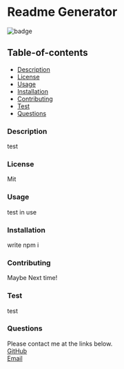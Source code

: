 # Readme Generator
  ![badge](https://img.shields.io/badge/licence-Mit-blue)
  ## Table-of-contents
  * [Description](#description)
  * [License](#license)
  * [Usage](#usage)
  * [Installation](#installation)
  * [Contributing](#contributing)
  * [Test](#test)
  * [Questions](#questions)
  
  ### Description
  test

  ### License
  Mit

  ### Usage
  test in use

  ### Installation
  write npm i

  ### Contributing
  Maybe Next time!

  ### Test
  test

  ### Questions
  Please contact me at the links below. <br />
  [GitHub](https://github.com/salala1005)<br />
  <a href="mailto:jin.mijeong@gmail.com?">Email</a>

